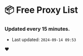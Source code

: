# :package: Free Proxy List
### Updated every 15 minutes.

- Last updated: `2024-09-14 09:53`

:heart:
